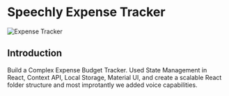# Speechly Expense Tracker

![Expense Tracker](https://i.ibb.co/VJjj3Kp/Screenshot-2020-12-18-205600.png)

## Introduction

 Build a Complex Expense Budget Tracker. Used State Management in React, Context API, Local Storage, Material UI, and  create a scalable React folder structure and most improtantly we added voice capabilities.


